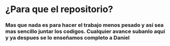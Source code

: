 # ¿Para que el repositorio?

### Mas que nada es para hacer el trabajo menos pesado y así sea mas sencillo juntar los codigos. Cualquier avance subanlo aquí y ya despues se lo enseñamos completo a Daniel 
